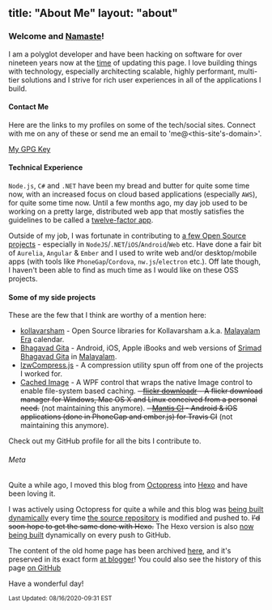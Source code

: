 title: "About Me"
layout: "about"
---

### Welcome and [Namaste](http://en.wikipedia.org/wiki/Namaste)!

I am a polyglot developer and have been hacking on software for over nineteen years now at the <a href="#" title="2020-08-16 09:29" onclick="return false;">time</a> of updating this page. I love building things with technology, especially architecting scalable, highly performant, multi-tier solutions and I strive for rich user experiences in all of the applications I build.

#### Contact Me

Here are the links to my profiles on some of the tech/social sites. Connect with me on any of these or send me an email to 'me@&lt;this-site's-domain&gt;'.

<div class="social-icons"><a href="https://github.com/floydpink" title="GitHub" target="_blank" rel="noopener"><i class="fab fa-github fa-3x fa-fw"></i></a> <a href="https://twitter.com/menonHari" title="Twitter" target="_blank" rel="noopener"><i class="fab fa-twitter fa-3x fa-fw"></i></a> <a href="https://www.linkedin.com/in/haridaspachuveetil" title="LinkedIn" target="_blank" rel="noopener"><i class="fab fa-linkedin fa-3x fa-fw"></i></a> <a href="https://keybase.io/floydpink" title="Keybase" target="_blank" rel="noopener"><i class="fab fa-keybase fa-3x fa-fw"></i></a> <a href="https://stackoverflow.com/users/218882/floyd-pink" title="Stack Overflow" target="_blank" rel="noopener"><i class="fab fa-stack-overflow fa-3x fa-fw"></i></a></div>

[My GPG Key](/gpg/public-key.asc "If you need to send me a really secure email !")

#### Technical Experience

`Node.js`, `C#` and `.NET` have been my bread and butter for quite some time now, with an increased focus on cloud based applications (especially `AWS`), for quite some time now. Until a few months ago, my day job used to be working on a pretty large, distributed web app that mostly satisfies the guidelines to be called a [twelve-factor app](https://12factor.net/).

Outside of my job, I was fortunate in contributing to [a few Open Source projects](https://github.com/floydpink) - especially in `NodeJS`/`.NET`/`iOS`/`Android`/`Web` etc. Have done a fair bit of `Aurelia`, `Angular` & `Ember` and I used to write web and/or desktop/mobile apps (with tools like `PhoneGap`/`Cordova`, `nw.js`/`electron` etc.). Off late though, I haven't been able to find as much time as I would like on these OSS projects.

#### Some of my side projects

These are the few that I think are worthy of a mention here:

 - [kollavarsham](http://kollavarsham.org) - Open Source libraries for Kollavarsham a.k.a. [Malayalam Era](https://en.wikipedia.org/wiki/Malayalam_calendar) calendar.
 - [Bhagavad Gita](http://floydpink.github.io/BhagavadGita) - Android, iOS, Apple iBooks and web versions of [Srimad Bhagavad Gita](http://en.wikipedia.org/wiki/Bhagavad_Gita) in [Malayalam](http://en.wikipedia.org/wiki/Malayalam).
 - [lzwCompress.js](http://floydpink.github.io/lzwCompress.js) - A compression utility spun off from one of the projects I worked for.
 - [Cached Image](https://github.com/floydpink/CachedImage) - A WPF control that wraps the native Image control to enable file-system based caching.
 ~~- [flickr downloadr](http://flickrdownloadr.com) - A flickr download manager for Windows, Mac OS X and Linux conceived from a personal need.~~ (not maintaining this anymore).
 ~~- [Mantis CI](http://floydpink.github.io/Mantis-CI/) - Android & iOS applications (done in PhoneGap and ember.js) for Travis CI~~ (not maintaining this anymore).

Check out my GitHub profile for all the bits I contribute to.

###### Meta

Quite a while ago, I moved this blog from [Octopress](http://octopress.org/) into [Hexo](http://hexo.io/) and have been loving it.

I was actively using Octopress for quite a while and this blog was [being built dynamically](https://harimenon.com/2013/01/27/auto-deploying-to-my-octopress-blog/) every time [the source repository](https://github.com/floydpink/harimenon.com) is modified and pushed to. ~~I'd soon hope to get the same done with Hexo.~~ The Hexo version is also [now being built](https://github.com/floydpink/harimenon.com/blob/main/.travis.yml) dynamically on every push to GitHub.

The content of the old home page has been archived [here](/bloggerhome), and it's preserved in its exact form [at blogger](http://harimenonhome.blogspot.com)! You could also see the history of this page [on GitHub](https://github.com/floydpink/harimenon.com/commits/main/source/index.markdown)

Have a wonderful day!

<small>Last Updated: 08/16/2020-09:31 EST</small>
